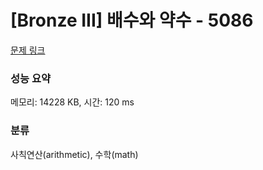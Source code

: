 # [Bronze III] 배수와 약수 - 5086 

[문제 링크](https://www.acmicpc.net/problem/5086) 

### 성능 요약

메모리: 14228 KB, 시간: 120 ms

### 분류

사칙연산(arithmetic), 수학(math)

